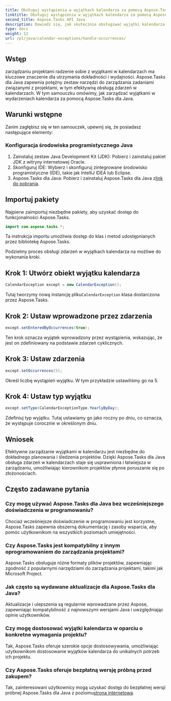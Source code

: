 ```yaml
---
title: Obsługuj wystąpienia w wyjątkach kalendarza za pomocą Aspose.Tasks
linktitle: Obsługuj wystąpienia w wyjątkach kalendarza za pomocą Aspose.Tasks
second_title: Aspose.Tasks API Java
description: Dowiedz się, jak skutecznie obsługiwać wyjątki kalendarza w projektach Java za pomocą Aspose.Tasks for Java. Usprawnij już teraz proces zarządzania projektami.
type: docs
weight: 12
url: /pl/java/calendar-exceptions/handle-occurrences/
---
```

## Wstęp
zarządzaniu projektami radzenie sobie z wyjątkami w kalendarzach ma kluczowe znaczenie dla utrzymania dokładności i wydajności. Aspose.Tasks dla Java zapewnia potężny zestaw narzędzi do zarządzania zadaniami związanymi z projektami, w tym efektywną obsługą zdarzeń w kalendarzach. W tym samouczku omówimy, jak zarządzać wyjątkami w wydarzeniach kalendarza za pomocą Aspose.Tasks dla Java.
## Warunki wstępne
Zanim zagłębisz się w ten samouczek, upewnij się, że posiadasz następujące elementy:
### Konfiguracja środowiska programistycznego Java
1. Zainstaluj zestaw Java Development Kit (JDK): Pobierz i zainstaluj pakiet JDK z witryny internetowej Oracle.
2. Skonfiguruj IDE: Wybierz i skonfiguruj zintegrowane środowisko programistyczne (IDE), takie jak IntelliJ IDEA lub Eclipse.
3.  Aspose.Tasks dla Java: Pobierz i zainstaluj Aspose.Tasks dla Java z[link do pobrania](https://releases.aspose.com/tasks/java/).

## Importuj pakiety
Najpierw zaimportuj niezbędne pakiety, aby uzyskać dostęp do funkcjonalności Aspose.Tasks.

```java
import com.aspose.tasks.*;
```
Ta instrukcja importu umożliwia dostęp do klas i metod udostępnianych przez bibliotekę Aspose.Tasks.

Podzielmy proces obsługi zdarzeń w wyjątkach kalendarza na możliwe do wykonania kroki.
## Krok 1: Utwórz obiekt wyjątku kalendarza
```java
CalendarException except = new CalendarException();
```
 Tutaj tworzymy nową instancję pliku`CalendarException` klasa dostarczona przez Aspose.Tasks.
## Krok 2: Ustaw wprowadzone przez zdarzenia
```java
except.setEnteredByOccurrences(true);
```
Ten krok oznacza wyjątek wprowadzony przez wystąpienia, wskazując, że jest on zdefiniowany na podstawie zdarzeń cyklicznych.
## Krok 3: Ustaw zdarzenia
```java
except.setOccurrences(5);
```
Określ liczbę wystąpień wyjątku. W tym przykładzie ustawiliśmy go na 5.
## Krok 4: Ustaw typ wyjątku
```java
except.setType(CalendarExceptionType.YearlyByDay);
```
Zdefiniuj typ wyjątku. Tutaj ustawiamy go jako roczny po dniu, co oznacza, że występuje corocznie w określonym dniu.

## Wniosek
Efektywne zarządzanie wyjątkami w kalendarzu jest niezbędne do dokładnego planowania i śledzenia projektów. Dzięki Aspose.Tasks dla Java obsługa zdarzeń w kalendarzach staje się usprawniona i łatwiejsza w zarządzaniu, umożliwiając kierownikom projektów płynne poruszanie się po złożonościach.
## Często zadawane pytania
### Czy mogę używać Aspose.Tasks dla Java bez wcześniejszego doświadczenia w programowaniu?
Chociaż wcześniejsze doświadczenie w programowaniu jest korzystne, Aspose.Tasks zapewnia obszerną dokumentację i zasoby wsparcia, aby pomóc użytkownikom na wszystkich poziomach umiejętności.
### Czy Aspose.Tasks jest kompatybilny z innym oprogramowaniem do zarządzania projektami?
Aspose.Tasks obsługuje różne formaty plików projektów, zapewniając zgodność z popularnymi narzędziami do zarządzania projektami, takimi jak Microsoft Project.
### Jak często są wydawane aktualizacje dla Aspose.Tasks dla Java?
Aktualizacje i ulepszenia są regularnie wprowadzane przez Aspose, zapewniając kompatybilność z najnowszymi wersjami Java i uwzględniając opinie użytkowników.
### Czy mogę dostosować wyjątki kalendarza w oparciu o konkretne wymagania projektu?
Tak, Aspose.Tasks oferuje szerokie opcje dostosowywania, umożliwiając użytkownikom dostosowanie wyjątków kalendarza do unikalnych potrzeb ich projektu.
### Czy Aspose.Tasks oferuje bezpłatną wersję próbną przed zakupem?
 Tak, zainteresowani użytkownicy mogą uzyskać dostęp do bezpłatnej wersji próbnej Aspose.Tasks dla Java z poziomu[strona internetowa](https://releases.aspose.com/).